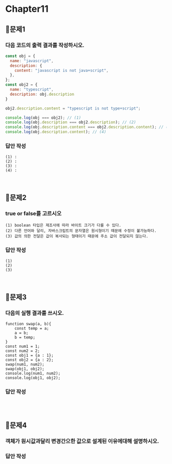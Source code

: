 # Chapter11
## 📌문제1
### 다음 코드의 출력 결과를 작성하시오.
```js
const obj = {
  name: "javascript",
  description: {
    content: "javascript is not java+script",
  },
};
const obj2 = {
  name: "typescript",
  description: obj.description
}

obj2.description.content = "typescript is not type+script";

console.log(obj === obj2); // (1)
console.log(obj.description === obj2.description); // (2) 
console.log(obj.description.content === obj2.description.content); // (3)
console.log(obj.description.content); // (4)
```
### 답안 작성
```
(1) :
(2) :
(3) :
(4) :
```

<br>

## 📌문제2
### true or false를 고르시오
```
(1) boolean 타입은 제조사에 따라 바이트 크기가 다를 수 있다.
(2) 다른 언어와 달리, 자바스크립트의 문자열은 원시형이기 때문에 수정이 불가능하다.
(3) 값의 의한 전달은 값이 복사되는 형태이기 때문에 주소 값이 전달되지 않는다.
```
### 답안 작성
```
(1)
(2)
(3)
```

<br>

## 📌문제3
### 다음의 실행 결과를 쓰시오.
```
function swap(a, b){
	const temp = a;
	a = b;
	b = temp;
}
const num1 = 1;
const num2 = 2;
const obj1 = {a : 1};
const obj2 = {a : 2};
swap(num1, num2);
swap(obj1, obj2);
console.log(num1, num2);
console.log(obj1, obj2);
```
### 답안 작성
```
```

<br>

## 📌문제4
### 객체가 원시값과달리 변경간으한 값으로 설계된 이유에대해 설명하시오.
### 답안 작성
```
```

<br>
